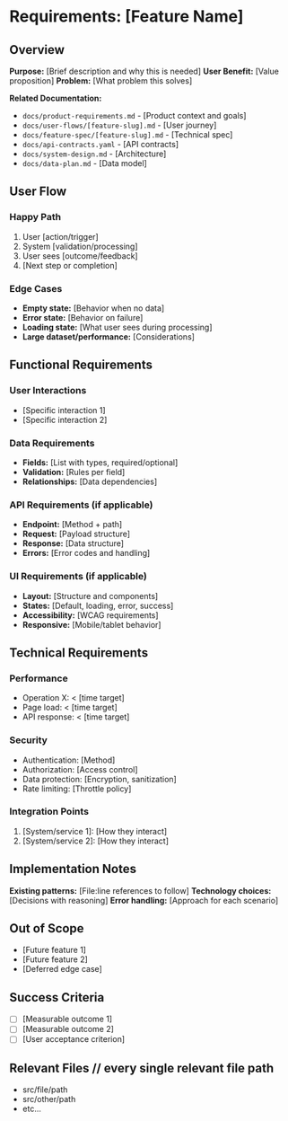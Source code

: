 # Requirements: [Feature Name]

## Overview
**Purpose:** [Brief description and why this is needed]
**User Benefit:** [Value proposition]
**Problem:** [What problem this solves]

**Related Documentation:**
- `docs/product-requirements.md` - [Product context and goals]
- `docs/user-flows/[feature-slug].md` - [User journey]
- `docs/feature-spec/[feature-slug].md` - [Technical spec]
- `docs/api-contracts.yaml` - [API contracts]
- `docs/system-design.md` - [Architecture]
- `docs/data-plan.md` - [Data model]

## User Flow

### Happy Path
1. User [action/trigger]
2. System [validation/processing]
3. User sees [outcome/feedback]
4. [Next step or completion]

### Edge Cases
- **Empty state:** [Behavior when no data]
- **Error state:** [Behavior on failure]
- **Loading state:** [What user sees during processing]
- **Large dataset/performance:** [Considerations]

## Functional Requirements

### User Interactions
- [Specific interaction 1]
- [Specific interaction 2]

### Data Requirements
- **Fields:** [List with types, required/optional]
- **Validation:** [Rules per field]
- **Relationships:** [Data dependencies]

### API Requirements (if applicable)
- **Endpoint:** [Method + path]
- **Request:** [Payload structure]
- **Response:** [Data structure]
- **Errors:** [Error codes and handling]

### UI Requirements (if applicable)
- **Layout:** [Structure and components]
- **States:** [Default, loading, error, success]
- **Accessibility:** [WCAG requirements]
- **Responsive:** [Mobile/tablet behavior]

## Technical Requirements

### Performance
- Operation X: < [time target]
- Page load: < [time target]
- API response: < [time target]

### Security
- Authentication: [Method]
- Authorization: [Access control]
- Data protection: [Encryption, sanitization]
- Rate limiting: [Throttle policy]

### Integration Points
1. [System/service 1]: [How they interact]
2. [System/service 2]: [How they interact]

## Implementation Notes
**Existing patterns:** [File:line references to follow]
**Technology choices:** [Decisions with reasoning]
**Error handling:** [Approach for each scenario]

## Out of Scope
- [Future feature 1]
- [Future feature 2]
- [Deferred edge case]

## Success Criteria
- [ ] [Measurable outcome 1]
- [ ] [Measurable outcome 2]
- [ ] [User acceptance criterion]

## Relevant Files // every single relevant file path
- src/file/path
- src/other/path
- etc...